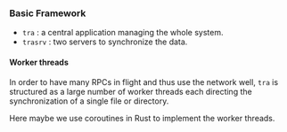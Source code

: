 ### Basic Framework

- `tra` : a central application managing the whole system.
- `trasrv` : two servers to synchronize the data.

#### Worker threads

In order to have many RPCs in flight and thus use the network well, `tra` is structured as a large number of worker threads each directing the synchronization of a single file or directory.

Here maybe we use coroutines in Rust to implement the worker threads.
